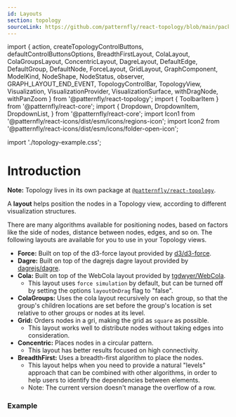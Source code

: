 ```yaml
---
id: Layouts
section: topology
sourceLink: https://github.com/patternfly/react-topology/blob/main/packages/module/patternfly-docs/content/examples/TopologyLayoutsDemo.tsx
---
```


import {
  action,
  createTopologyControlButtons,
  defaultControlButtonsOptions,
  BreadthFirstLayout,
  ColaLayout,
  ColaGroupsLayout,
  ConcentricLayout,
  DagreLayout,
  DefaultEdge,
  DefaultGroup,
  DefaultNode,
  ForceLayout,
  GridLayout,
  GraphComponent,
  ModelKind,
  NodeShape,
  NodeStatus,
  observer,
  GRAPH_LAYOUT_END_EVENT,
  TopologyControlBar,
  TopologyView,
  Visualization,
  VisualizationProvider,
  VisualizationSurface,
  withDragNode,
  withPanZoom
} from '@patternfly/react-topology';
import { ToolbarItem } from '@patternfly/react-core';
import {
 Dropdown,
 DropdownItem,
 DropdownList,
} from '@patternfly/react-core';
import Icon1 from '@patternfly/react-icons/dist/esm/icons/regions-icon';
import Icon2 from '@patternfly/react-icons/dist/esm/icons/folder-open-icon';

import './topology-example.css';

# Introduction

**Note:** Topology lives in its own package at [`@patternfly/react-topology`](https://www.npmjs.com/package/@patternfly/react-topology).

A **layout** helps position the nodes in a Topology view, according to different visualization structures.

There are many algorithms available for positioning nodes, based on factors like the side of nodes, distance between nodes, edges, and so on. The following layouts are available for you to use in your Topology views.

- **Force:** Built on top of the d3-force layout provided by [d3/d3-force](https://github.com/d3/d3-force).
- **Dagre:** Built on top of the dagrejs dagre layout provided by [dagrejs/dagre](https://github.com/dagrejs/dagre).
- **Cola:** Built on top of the WebCola layout provided by [tgdwyer/WebCola](://github.com/tgdwyer/WebCola). 
  - This layout uses `force simulation` by default, but can be turned off by setting the options `layoutOnDrag` flag to "false".
- **ColaGroups:** Uses the cola layout recursively on each group, so that the group's children locations are set before the group's location is set relative to other groups or nodes at its level.
- **Grid:** Orders nodes in a gri, making the grid as `square` as possible.
  - This layout works well to distribute nodes without taking edges into consideration.
- **Concentric:** Places nodes in a circular pattern.
  - This layout has better results focused on high connectivity.
- **BreadthFirst:** Uses a breadth-first algorithm to place the nodes. 
  - This layout helps when you need to provide a natural "levels" approach that can be combined with other algorithms, in order to help users to identify the dependencies between elements.
  - Note: The current version doesn't manage the overflow of a row.

### Example

```ts file='./TopologyLayoutsDemo.tsx'
```
